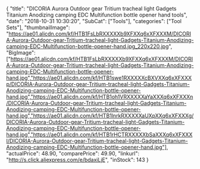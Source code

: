 {
	"title": "DICORIA Aurora Outdoor gear Tritium tracheal light Gadgets Titanium Anodizing camping EDC Multifunction bottle opener hand tools",
	"date": "2018-10-31 10:30:20",
	"SubCat": ["Tools"],
	"categories": ["Tool Sets"],
	"thumbnailImage": "https://ae01.alicdn.com/kf/HTB1FsLbRXXXXXb9XFXXq6xXFXXXM/DICORIA-Aurora-Outdoor-gear-Tritium-tracheal-light-Gadgets-Titanium-Anodizing-camping-EDC-Multifunction-bottle-opener-hand.jpg_220x220.jpg",
	"BigImage": ["https://ae01.alicdn.com/kf/HTB1FsLbRXXXXXb9XFXXq6xXFXXXM/DICORIA-Aurora-Outdoor-gear-Tritium-tracheal-light-Gadgets-Titanium-Anodizing-camping-EDC-Multifunction-bottle-opener-hand.jpg","https://ae01.alicdn.com/kf/HTB1swe1RXXXXXcBXVXXq6xXFXXXp/DICORIA-Aurora-Outdoor-gear-Tritium-tracheal-light-Gadgets-Titanium-Anodizing-camping-EDC-Multifunction-bottle-opener-hand.jpg","https://ae01.alicdn.com/kf/HTB1oh1VRXXXXXaYaXXXq6xXFXXXn/DICORIA-Aurora-Outdoor-gear-Tritium-tracheal-light-Gadgets-Titanium-Anodizing-camping-EDC-Multifunction-bottle-opener-hand.jpg","https://ae01.alicdn.com/kf/HTB1lnrkRXXXXXaUXpXXq6xXFXXXg/DICORIA-Aurora-Outdoor-gear-Tritium-tracheal-light-Gadgets-Titanium-Anodizing-camping-EDC-Multifunction-bottle-opener-hand.jpg","https://ae01.alicdn.com/kf/HTB1rHCTRXXXXXbSaXXXq6xXFXXXI/DICORIA-Aurora-Outdoor-gear-Tritium-tracheal-light-Gadgets-Titanium-Anodizing-camping-EDC-Multifunction-bottle-opener-hand.jpg"],
	"actualPrice": 48.90,
	"comparePrice": 49.90,
	"linkurl": "http://s.click.aliexpress.com/e/bdaxiLjE",
	"inStock": 143
}
